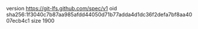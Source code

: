 version https://git-lfs.github.com/spec/v1
oid sha256:1f3040c7b87aa985afdd44050d71b77adda4d1dc36f2defa7bf8aa4007ecb4c1
size 1900
